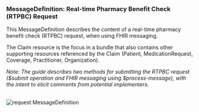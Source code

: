 <h3 id="messagedefinition-real-time-pharmacy-benefit-check-rtpbc-request">MessageDefinition: Real-time Pharmacy Benefit Check (RTPBC) Request</h3>
<p>This MessageDefinition describes the content of a real-time pharmacy benefit check (RTPBC) request, when using FHIR messaging.
<br></p>
<p>The Claim resource is the focus in a bundle that also contains other supporting resources referenced by the Claim (Patient, MedicationRequest, Coverage, Practitioner, Organization).
<br></p>
<p><em>Note: The guide describes two methods for submitting the RTPBC request ($submit operation and FHIR messaging using $process-message), with the intent to elicit comments from potential implementers.</em></p>
<br>

<div><img src="request-message-definition.png" alt="request MessageDefinition"></div>

<br/>